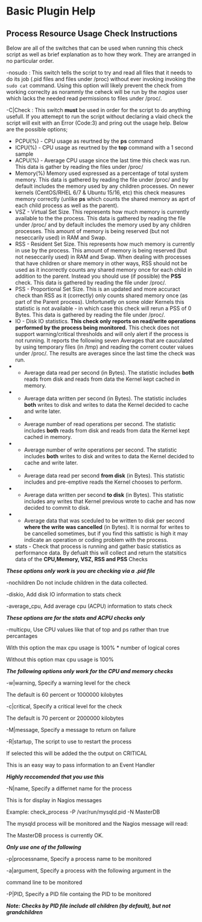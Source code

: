 # Basic Plugin Help



## Process Resource Usage Check Instructions

Below are all of the switches that can be used when running this check script as well as brief explanation as to how they work. They are arranged in no particular order.

-nosudo : This switch tells the script to try and read all files that it needs to do its job (.pid files and files under /proc) without ever invoking invoking the `sudo cat` command. Using this option will likely prevent the check from working correclty as norammly the ceheck will be run by the *nagios* user which lacks the needed read permissions to files under /proc/.

-C|Check : This switch **must** be used in order for the script to do anything usefull. If you attemept to run the script without declaring a vlaid check the script will exit with an Error (Code:3) and pring out the usage help. Below are the possible options; 
* PCPU(%) - CPU usage as reurtned by the **ps** command
* ICPU(%) - CPU usage as reurtned by the **top** command with a 1 second sample
* ACPU(%) - Average CPU usage since the last time this check was run. This data is gather by reading the files under /proc/
* Memory(%) Memory used expressed as a percentage of total system memory. This data is gathered by reading the file under /proc/ and by default includes the memory used by any children processes. On newer kernels (CentOS/RHEL 6/7 & Ubuntu 15/16, etc) this check measures memory correctly (unlike **ps** which counts the shared memory as aprt of each child process as well as the parent). 
* VSZ - Virtual Set Size. This represents how much memory is currently available to the the process. This data is gathered by reading the file under /proc/ and by default includes the memory used by any children processes. This amount of memory is being reserved (but not neseccarily used) in RAM and Swap.  
* RSS - Resident Set Size. This represents how much memory is currently in use by the process. This amount of memory is being reserved (but not neseccarily used) in RAM and Swap. When dealing with processes that have children or share memory in other ways, RSS should not be used as it incorrectly counts any shared memory once for each child in addition to the parent. Instead you should use (if possible) the **PSS** check. This data is gathered by reading the file under /proc/.
* PSS - Proportional Set Size. This is an updated and more accuract check than RSS as it (correctly) only counts shared memory once (as part of the Parent process). Unfortunetly on some older Kernels this statistic is not available - in which case this check will rerun a PSS of 0 Bytes. This data is gathered by reading the file under /proc/.
* IO - Disk IO statistics. **This check only reports on read/write operations performed by the process being monitored.** This check does not support warning/critical thresholds and will only alert if the process is not running. It reports the following seven Averages that are cauculated by using temporary files (in /tmp) and reading the corrent couter values under /proc/. The results are averages since the last time the check was run.
* * Average data read per second (in Bytes). The statistic includes **both** reads from disk and reads from data the Kernel kept cached in memory.
* * Average data written per second (in Bytes). The statistic includes **both** writes to disk and writes to data the Kernel decided to cache and write later. 
* * Average number of read operations per second. The statistic includes **both** reads from disk and reads from data the Kernel kept cached in memory.
* * Average number of write operations per second. The statistic includes **both** writes to disk and writes to data the Kernel decided to cache and write later. 
* * Average data read per second **from disk** (in Bytes). This statistic includes and pre-emptive reads the Kernel chooses to perform.
* * Average data written per second **to disk** (in Bytes). This statistic includes any writes that Kernel previous wrote to cache and has now decided to commit to disk.
* * Average data that was sceduled to be written to disk per second **where the write was cancelled** (in Bytes). It is normal for writes to be cancelled sometimes, but if you find this sattistic is high it may indicate an operation or coding problem with the process.
* stats - Check that process is running and gather basic statistics as performance data. By defualt this will collect and return the statsitics data of the **CPU,Memory, VSZ, RSS and PSS** Checks 


***These options only work is you are checking via a .pid file***

-nochildren  Do not include children in the data collected. 

-diskio,  Add disk IO information to stats check

-average_cpu,  Add average cpu (ACPU) information to stats check 

***These options are for the stats and ACPU checks only***

-multicpu,  Use CPU values like that of top and ps rather than true percantages

With this option the max cpu usage is 100% * number of logical cores

Without this option max cpu usage is 100% 

***The following options only work for the CPU and memory checks*** 

-w|warning,  Specify a warning level for the check

The default is 60 percent or 1000000 kilobytes

-c|critical,  Specify a critical level for the check

The default is 70 percent or 2000000 kilobytes

-M|message,  Specify a message to return on failure

-R|startup,  The script to use to restart the process

If selected this will be added the the output on CRITICAL

This is an easy way to pass information to an Event Handler

***Highly reccomended that you use this***

-N|name,  Specify a differnet name for the process

This is for display in Nagios messages

Example: check_process -P /var/run/mysqld.pid -N MasterDB

The mysqld process will be monitored and the Nagios message will read:

The MasterDB process is currently OK.

***Only use one of the following***

-p|processname,  Specify a process name to be monitored

-a|argument,  Specify a process with the following argument in the

command line to be monitored

-P|PID,  Specify a PID file containg the PID to be monitored

***Note: Checks by PID file include all children (by default), but not grandchildren***


